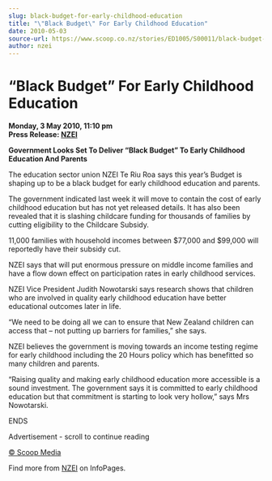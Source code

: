 ```yaml
---
slug: black-budget-for-early-childhood-education
title: "\"Black Budget\" For Early Childhood Education"
date: 2010-05-03
source-url: https://www.scoop.co.nz/stories/ED1005/S00011/black-budget-for-early-childhood-education.htm
author: nzei
---
```

“Black Budget” For Early Childhood Education
============================================

**Monday, 3 May 2010, 11:10 pm**  
**Press Release: [NZEI](https://info.scoop.co.nz/NZEI)**

**Government Looks Set To Deliver “Black Budget” To Early Childhood Education And Parents**

  
The education sector union NZEI Te Riu Roa says this year’s Budget is shaping up to be a black budget for early childhood education and parents.

The government indicated last week it will move to contain the cost of early childhood education but has not yet released details. It has also been revealed that it is slashing childcare funding for thousands of families by cutting eligibility to the Childcare Subsidy.

11,000 families with household incomes between $77,000 and $99,000 will reportedly have their subsidy cut.

NZEI says that will put enormous pressure on middle income families and have a flow down effect on participation rates in early childhood services.

NZEI Vice President Judith Nowotarski says research shows that children who are involved in quality early childhood education have better educational outcomes later in life.

“We need to be doing all we can to ensure that New Zealand children can access that – not putting up barriers for families,” she says.

NZEI believes the government is moving towards an income testing regime for early childhood including the 20 Hours policy which has benefitted so many children and parents.

“Raising quality and making early childhood education more accessible is a sound investment. The government says it is committed to early childhood education but that commitment is starting to look very hollow,” says Mrs Nowotarski.

ENDS

Advertisement - scroll to continue reading





[© Scoop Media](http://www.scoop.co.nz/about/terms.html)

Find more from [NZEI](https://info.scoop.co.nz/NZEI) on InfoPages.